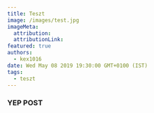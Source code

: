 ```yaml
---
title: Teszt
image: /images/test.jpg
imageMeta:
  attribution:
  attributionLink:
featured: true
authors:
  - kex1016
date: Wed May 08 2019 19:30:00 GMT+0100 (IST)
tags:
  - teszt
---
```


### YEP POST
